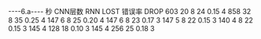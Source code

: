 ----6.a----
秒       CNN层数   RNN      LOST        错误率     DROP
603         20      8        24          0.15        4
858         32      8        35          0.25        4
147         6       8        25          0.20        4
147         6       8        23          0.17        3
147         5       8        22          0.15        3
140         4       8        22          0.15        3
145         4       128      18          0.10        3
145         4       256      25          0.18        3